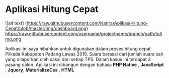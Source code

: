 # Aplikasi Hitung Cepat

![alt text] (https://raw.githubusercontent.com/Nanra/Aplikasi-Hitung-Cepat/blob/master/img/dashboard.png)
https://raw.githubusercontent.com/username/projectname/branch/path/to/img.png

Aplikasi ini saya hibahkan untuk digunakan dalam proses hitung cepat Pilkada Kabupaten Padang Lawas 2018. Suara berasal dari jumlah suara sah yang dilaporkan oleh saksi dari setiap TPS. Dalam kasus ini terdapat 3 pasang calon.
Aplikasi ini dibangun dengan bahasa **PHP Native** , **JavaScript** , **Jquery**,  **MaterializeCss** , **HTML**
